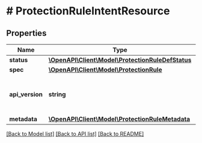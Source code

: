 # # ProtectionRuleIntentResource

## Properties

Name | Type | Description | Notes
------------ | ------------- | ------------- | -------------
**status** | [**\OpenAPI\Client\Model\ProtectionRuleDefStatus**](ProtectionRuleDefStatus.md) |  | [optional]
**spec** | [**\OpenAPI\Client\Model\ProtectionRule**](ProtectionRule.md) |  | [optional]
**api_version** | **string** | API Version of the Nutanix v3 API framework. | [optional] [default to '3.1.0']
**metadata** | [**\OpenAPI\Client\Model\ProtectionRuleMetadata**](ProtectionRuleMetadata.md) |  |

[[Back to Model list]](../../README.md#models) [[Back to API list]](../../README.md#endpoints) [[Back to README]](../../README.md)
